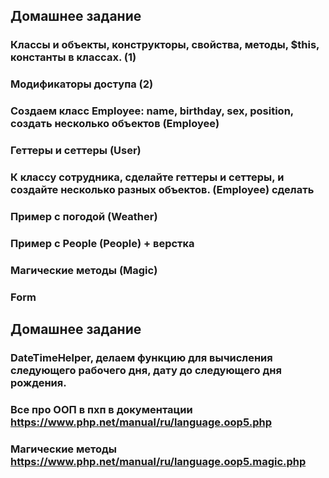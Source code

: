 ## Домашнее задание
### Классы и объекты, конструкторы, свойства, методы, $this, константы в классах. (1)
### Модификаторы доступа (2)
### Создаем класс Employee: name, birthday, sex, position, создать несколько объектов (Employee)
### Геттеры и сеттеры (User)
### К классу сотрудника, сделайте геттеры и сеттеры, и создайте несколько разных объектов. (Employee) сделать
### Пример с погодой (Weather)
### Пример с People (People) + верстка
### Магические методы (Magic)
### Form

## Домашнее задание 
### DateTimeHelper, делаем функцию для вычисления следующего рабочего дня, дату до следующего дня рождения.

### Все про ООП в пхп в документации https://www.php.net/manual/ru/language.oop5.php
### Магические методы https://www.php.net/manual/ru/language.oop5.magic.php
